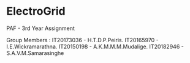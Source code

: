 # ElectroGrid
PAF - 3rd Year Assignment


Group Members :
IT20173036 - H.T.D.P.Peiris.
IT20165970 - I.E.Wickramarathna.
IT20150198 - A.K.M.M.M.Mudalige.
IT20182946 - S.A.V.M.Samarasinghe

